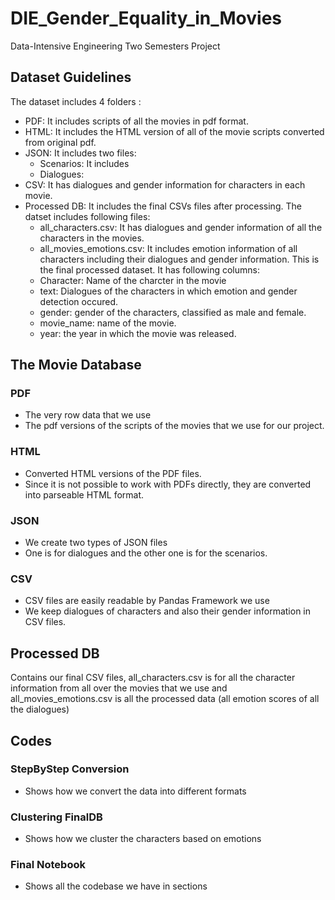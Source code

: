 # DIE_Gender_Equality_in_Movies
Data-Intensive Engineering Two Semesters Project

## Dataset Guidelines
The dataset includes 4 folders :
* PDF: It includes scripts of all the movies in pdf format.
* HTML: It includes the HTML version of all of the movie scripts converted from original pdf. 
* JSON: It includes two files:
    * Scenarios: It includes 
    * Dialogues: 
* CSV: It has dialogues and gender information for characters in each movie.
* Processed DB: It includes the final CSVs files after processing. The datset includes following files:
    * all_characters.csv: It has dialogues and gender information of all the characters in the movies.
    * all_movies_emotions.csv: It includes emotion information of all characters including their dialogues and gender information. This is the final processed dataset. It has following columns:
     * Character: Name of the charcter in the movie
     * text: Dialogues of the characters in which emotion and gender detection occured.
     * gender: gender of the characters, classified as male and female.
     * movie_name: name of the movie.
     * year: the year in which the movie was released.



## The Movie Database

### PDF
- The very row data that we use
- The pdf versions of the scripts of the movies that we use for our project.

### HTML
- Converted HTML versions of the PDF files. 
- Since it is not possible to work with PDFs directly, they are converted into parseable HTML format.

### JSON
- We create two types of JSON files
- One is for dialogues and the other one is for the scenarios.

### CSV
- CSV files are easily readable by Pandas Framework we use
- We keep dialogues of characters and also their gender information in CSV files.

## Processed DB

Contains our final CSV files, all_characters.csv is for all the character information from all over the movies that we use and all_movies_emotions.csv is all the processed data (all emotion scores of all the dialogues)

## Codes

### StepByStep Conversion
- Shows how we convert the data into different formats


### Clustering FinalDB
- Shows how we cluster the characters based on emotions

### Final Notebook
- Shows all the codebase we have in sections
